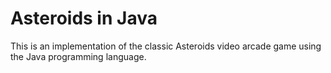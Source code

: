 Asteroids in Java
=================

This is an implementation of the classic Asteroids video arcade game using the Java programming language.